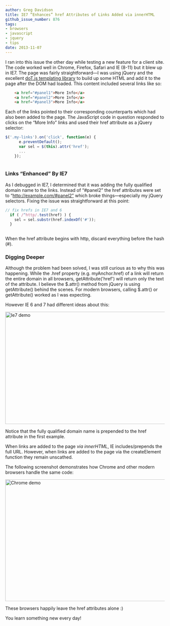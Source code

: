 ```yaml
---
author: Greg Davidson
title: IE7 “Enhances” href Attributes of Links Added via innerHTML
github_issue_number: 876
tags:
- browsers
- javascript
- jquery
- tips
date: 2013-11-07
---
```


I ran into this issue the other day while testing a new feature for a client site. The code worked well in Chrome, Firefox, Safari and IE (8-11) but it blew up in IE7. The page was fairly straightforward—​I was using jQuery and the excellent [doT.js templating library](http://olado.github.io/doT/index.html) to build up some HTML and add it to the page after the DOM had loaded. This content included several links like so: 

```html
    <a href="#panel1">More Info</a>
    <a href="#panel2">More Info</a>
    <a href="#panel3">More Info</a>
```

Each of the links pointed to their corresponding counterparts which had also been added to the page. The JavaScript code in question responded to clicks on the “More Info” links and used their href attribute as a jQuery selector:

```js
$('.my-links').on('click', function(e) {
      e.preventDefault();
      var sel = $(this).attr('href');
      ...
    });
  
```

### Links “Enhanced” By IE7

As I debugged in IE7, I determined that it was adding the fully qualified domain name to the links. Instead of “#panel2” the href attributes were set to “http://example.com/#panel2” which broke things—​especially my jQuery selectors. Fixing the issue was straightforward at this point:

```js
// fix hrefs in IE7 and 6
  if ( /^http/.test(href) ) {
    sel = sel.substr(href.indexOf('#'));
  } 
  
```

When the href attribute begins with http, discard everything before the hash (#).

### Digging Deeper

Although the problem had been solved, I was still curious as to why this was happening. While the .href property (e.g. myAnchor.href) of a link will return the entire domain in all browsers, getAttribute('href') will return only the text of the attribute. I believe the $.attr() method from jQuery is using getAttribute() behind the scenes. For modern browsers, calling $.attr() or getAttribute() worked as I was expecting.

However IE 6 and 7 had different ideas about this:

<img alt="Ie7 demo" border="0" height="355" src="/blog/2013/11/ie7-href-attributes-of-links-added-via/image-0.png" title="ie7-demo.png" width="550"/> 

Notice that the fully qualified domain name is prepended to the href attribute in the first example.

When links are added to the page *via innerHTML*, IE includes/prepends the full URL. However, when links are added to the page via the createElement function they remain unscathed.

The following screenshot demonstrates how Chrome and other modern browsers handle the same code:

<img alt="Chrome demo" border="0" height="385" src="/blog/2013/11/ie7-href-attributes-of-links-added-via/image-1.png" title="chrome-demo.png" width="550"/>

These browsers happily leave the href attributes alone :)

You learn something new every day!
